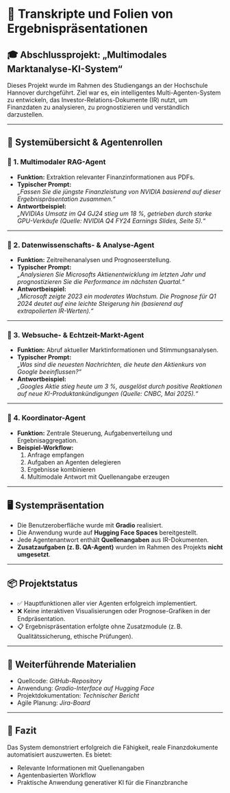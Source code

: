 # 📑 Transkripte und Folien von Ergebnispräsentationen

## 🎓 Abschlussprojekt: „Multimodales Marktanalyse-KI-System“
Dieses Projekt wurde im Rahmen des Studiengangs an der Hochschule Hannover durchgeführt. Ziel war es, ein intelligentes Multi-Agenten-System zu entwickeln, das Investor-Relations-Dokumente (IR) nutzt, um Finanzdaten zu analysieren, zu prognostizieren und verständlich darzustellen.

---

## 🧭 Systemübersicht & Agentenrollen

### 🌟 1. Multimodaler RAG-Agent
- **Funktion:** Extraktion relevanter Finanzinformationen aus PDFs.
- **Typischer Prompt:**  
  *„Fassen Sie die jüngste Finanzleistung von NVIDIA basierend auf dieser Ergebnispräsentation zusammen.“*
- **Antwortbeispiel:**  
  *„NVIDIAs Umsatz im Q4 GJ24 stieg um 18 %, getrieben durch starke GPU-Verkäufe (Quelle: NVIDIA Q4 FY24 Earnings Slides, Seite 5).“*

---

### 🌟 2. Datenwissenschafts- & Analyse-Agent
- **Funktion:** Zeitreihenanalysen und Prognoseerstellung.
- **Typischer Prompt:**  
  *„Analysieren Sie Microsofts Aktienentwicklung im letzten Jahr und prognostizieren Sie die Performance im nächsten Quartal.“*
- **Antwortbeispiel:**  
  *„Microsoft zeigte 2023 ein moderates Wachstum. Die Prognose für Q1 2024 deutet auf eine leichte Steigerung hin (basierend auf extrapolierten IR-Werten).“*

---

### 🌟 3. Websuche- & Echtzeit-Markt-Agent
- **Funktion:** Abruf aktueller Marktinformationen und Stimmungsanalysen.
- **Typischer Prompt:**  
  *„Was sind die neuesten Nachrichten, die heute den Aktienkurs von Google beeinflussen?“*
- **Antwortbeispiel:**  
  *„Googles Aktie stieg heute um 3 %, ausgelöst durch positive Reaktionen auf neue KI-Produktankündigungen (Quelle: CNBC, Mai 2025).“*

---

### 🌟 4. Koordinator-Agent
- **Funktion:** Zentrale Steuerung, Aufgabenverteilung und Ergebnisaggregation.
- **Beispiel-Workflow:**  
  1. Anfrage empfangen  
  2. Aufgaben an Agenten delegieren  
  3. Ergebnisse kombinieren  
  4. Multimodale Antwort mit Quellenangabe erzeugen

---

## 🖥️ Systempräsentation

- Die Benutzeroberfläche wurde mit **Gradio** realisiert.
- Die Anwendung wurde auf **Hugging Face Spaces** bereitgestellt.
- Jede Agentenantwort enthält **Quellenangaben** aus IR-Dokumenten.
- **Zusatzaufgaben (z. B. QA-Agent)** wurden im Rahmen des Projekts **nicht umgesetzt**.

---

## 📦 Projektstatus

- ✅ Hauptfunktionen aller vier Agenten erfolgreich implementiert.
- ❌ Keine interaktiven Visualisierungen oder Prognose-Grafiken in der Endpräsentation.
- 📋 Ergebnispräsentation erfolgte ohne Zusatzmodule (z. B. Qualitätssicherung, ethische Prüfungen).

---

## 📁 Weiterführende Materialien

- Quellcode: *GitHub-Repository*
- Anwendung: *Gradio-Interface auf Hugging Face*
- Projektdokumentation: *Technischer Bericht*
- Agile Planung: *Jira-Board*

---

## 🧠 Fazit

Das System demonstriert erfolgreich die Fähigkeit, reale Finanzdokumente automatisiert auszuwerten. Es bietet:
- Relevante Informationen mit Quellenangaben
- Agentenbasierten Workflow
- Praktische Anwendung generativer KI für die Finanzbranche

